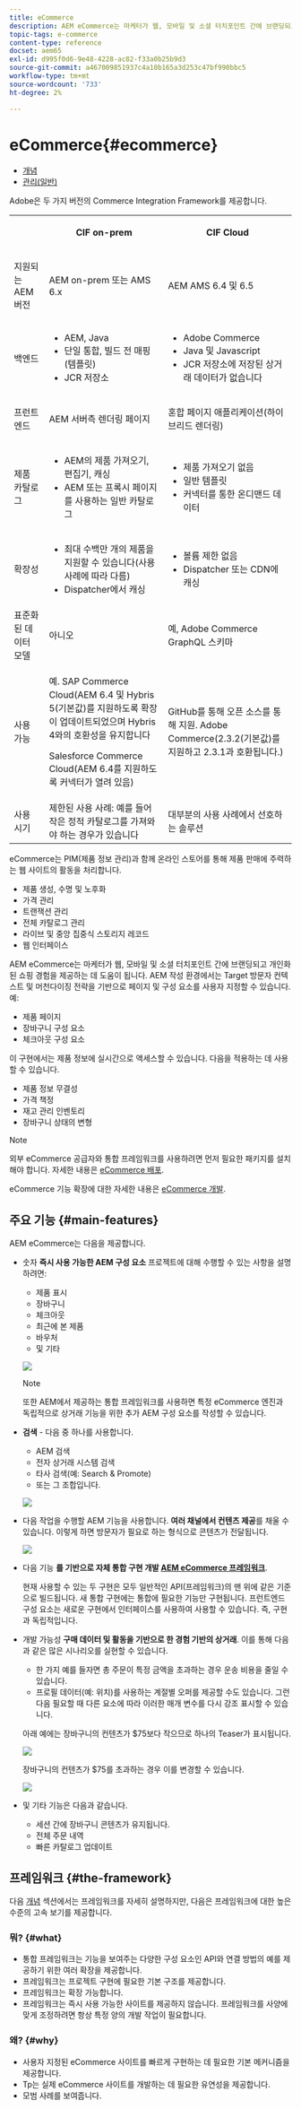 ```yaml
---
title: eCommerce
description: AEM eCommerce는 마케터가 웹, 모바일 및 소셜 터치포인트 간에 브랜딩되고 개인화된 쇼핑 경험을 제공하는 데 도움이 됩니다.
topic-tags: e-commerce
content-type: reference
docset: aem65
exl-id: d995f0d6-9e48-4228-ac82-f33a0b25b9d3
source-git-commit: a467009851937c4a10b165a3d253c47bf990bbc5
workflow-type: tm+mt
source-wordcount: '733'
ht-degree: 2%

---
```


# eCommerce{#ecommerce}

* [개념](/help/commerce/cif-classic/administering/concepts.md)
* [관리(일반)](/help/commerce/cif-classic/administering/generic.md)

Adobe은 두 가지 버전의 Commerce Integration Framework를 제공합니다.

<table>
 <tbody>
  <tr>
   <th><p> </p> </th>
   <th><p>CIF on-prem</p> </th>
   <th><p>CIF Cloud</p> </th>
  </tr>
  <tr>
   <td><p>지원되는 AEM 버전</p> </td>
   <td><p>AEM on-prem 또는 AMS 6.x</p> </td>
   <td>AEM AMS 6.4 및 6.5</td>
  </tr>
  <tr>
   <td><p>백엔드</p> </td>
   <td>
    <ul>
     <li>AEM, Java</li>
     <li>단일 통합, 빌드 전 매핑(템플릿)</li>
     <li>JCR 저장소</li>
    </ul> </td>
   <td>
    <ul>
     <li>Adobe Commerce</li>
     <li>Java 및 Javascript</li>
     <li>JCR 저장소에 저장된 상거래 데이터가 없습니다</li>
    </ul> </td>
  </tr>
  <tr>
   <td><p>프런트엔드</p> </td>
   <td><p>AEM 서버측 렌더링 페이지</p> </td>
   <td>혼합 페이지 애플리케이션(하이브리드 렌더링)</td>
  </tr>
  <tr>
   <td><p>제품 카탈로그</p> </td>
   <td>
    <ul>
     <li>AEM의 제품 가져오기, 편집기, 캐싱</li>
     <li>AEM 또는 프록시 페이지를 사용하는 일반 카탈로그</li>
    </ul> </td>
   <td>
    <ul>
     <li>제품 가져오기 없음</li>
     <li>일반 템플릿</li>
     <li>커넥터를 통한 온디맨드 데이터</li>
    </ul> </td>
  </tr>
  <tr>
   <td><p>확장성</p> </td>
   <td>
    <ul>
     <li>최대 수백만 개의 제품을 지원할 수 있습니다(사용 사례에 따라 다름)</li>
     <li>Dispatcher에서 캐싱</li>
    </ul> </td>
   <td>
    <ul>
     <li>볼륨 제한 없음</li>
     <li>Dispatcher 또는 CDN에 캐싱</li>
    </ul> </td>
  </tr>
  <tr>
   <td>표준화된 데이터 모델</td>
   <td>아니오</td>
   <td>예, Adobe Commerce GraphQL 스키마</td>
  </tr>
  <tr>
   <td>사용 가능</td>
   <td><p>예. SAP Commerce Cloud(AEM 6.4 및 Hybris 5(기본값)를 지원하도록 확장이 업데이트되었으며 Hybris 4와의 호환성을 유지합니다</p> <p>Salesforce Commerce Cloud(AEM 6.4를 지원하도록 커넥터가 열려 있음)</p> </td>
   <td>GitHub를 통해 오픈 소스를 통해 지원. Adobe Commerce(2.3.2(기본값)를 지원하고 2.3.1과 호환됩니다.)</td>
  </tr>
  <tr>
   <td>사용 시기</td>
   <td>제한된 사용 사례: 예를 들어 작은 정적 카탈로그를 가져와야 하는 경우가 있습니다</td>
   <td>대부분의 사용 사례에서 선호하는 솔루션</td>
  </tr>
 </tbody>
</table>

eCommerce는 PIM(제품 정보 관리)과 함께 온라인 스토어를 통해 제품 판매에 주력하는 웹 사이트의 활동을 처리합니다.

* 제품 생성, 수명 및 노후화
* 가격 관리
* 트랜잭션 관리
* 전체 카탈로그 관리
* 라이브 및 중앙 집중식 스토리지 레코드
* 웹 인터페이스

AEM eCommerce는 마케터가 웹, 모바일 및 소셜 터치포인트 간에 브랜딩되고 개인화된 쇼핑 경험을 제공하는 데 도움이 됩니다. AEM 작성 환경에서는 Target 방문자 컨텍스트 및 머천다이징 전략을 기반으로 페이지 및 구성 요소를 사용자 지정할 수 있습니다. 예:

* 제품 페이지
* 장바구니 구성 요소
* 체크아웃 구성 요소

이 구현에서는 제품 정보에 실시간으로 액세스할 수 있습니다. 다음을 적용하는 데 사용할 수 있습니다.

* 제품 정보 무결성
* 가격 책정
* 재고 관리 인벤토리
* 장바구니 상태의 변형

>[!NOTE]
>
>외부 eCommerce 공급자와 통합 프레임워크를 사용하려면 먼저 필요한 패키지를 설치해야 합니다. 자세한 내용은 [eCommerce 배포](/help/commerce/cif-classic/deploying/ecommerce.md).
>
>eCommerce 기능 확장에 대한 자세한 내용은 [eCommerce 개발](/help/commerce/cif-classic/developing/ecommerce.md).

## 주요 기능 {#main-features}

AEM eCommerce는 다음을 제공합니다.

* 숫자 **즉시 사용 가능한 AEM 구성 요소** 프로젝트에 대해 수행할 수 있는 사항을 설명하려면:

   * 제품 표시
   * 장바구니
   * 체크아웃
   * 최근에 본 제품
   * 바우처
   * 및 기타

   ![](/help/sites-administering/assets/chlimage_1-130.png)

   >[!NOTE]
   >
   >또한 AEM에서 제공하는 통합 프레임워크를 사용하면 특정 eCommerce 엔진과 독립적으로 상거래 기능을 위한 추가 AEM 구성 요소를 작성할 수 있습니다.

* **검색** - 다음 중 하나를 사용합니다.

   * AEM 검색
   * 전자 상거래 시스템 검색
   * 타사 검색(예: Search &amp; Promote)
   * 또는 그 조합입니다.

   ![](/help/sites-administering/assets/chlimage_1-131.png)

* 다음 작업을 수행할 AEM 기능을 사용합니다. **여러 채널에서 컨텐츠 제공**&#x200B;를 채울 수 있습니다. 이렇게 하면 방문자가 필요로 하는 형식으로 콘텐츠가 전달됩니다.

   ![](/help/sites-administering/assets/chlimage_1-132.png)

* 다음 기능 **를 기반으로 자체 통합 구현 개발 [AEM eCommerce 프레임워크](#the-framework)**.

   현재 사용할 수 있는 두 구현은 모두 일반적인 API(프레임워크)의 맨 위에 같은 기준으로 빌드됩니다. 새 통합 구현에는 통합에 필요한 기능만 구현됩니다. 프런트엔드 구성 요소는 새로운 구현에서 인터페이스를 사용하여 사용할 수 있습니다. 즉, 구현과 독립적입니다.

* 개발 가능성 **구매 데이터 및 활동을 기반으로 한 경험 기반의 상거래**. 이를 통해 다음과 같은 많은 시나리오를 실현할 수 있습니다.

   * 한 가지 예를 들자면 총 주문이 특정 금액을 초과하는 경우 운송 비용을 줄일 수 있습니다.
   * 프로필 데이터(예: 위치)를 사용하는 계절별 오퍼를 제공할 수도 있습니다. 그런 다음 필요할 때 다른 요소에 따라 이러한 매개 변수를 다시 강조 표시할 수 있습니다.

   아래 예에는 장바구니의 컨텐츠가 $75보다 작으므로 하나의 Teaser가 표시됩니다.

   ![](/help/sites-administering/assets/chlimage_1-133.png)

   장바구니의 컨텐츠가 $75를 초과하는 경우 이를 변경할 수 있습니다.

   ![](/help/sites-administering/assets/chlimage_1-134.png)

* 및 기타 기능은 다음과 같습니다.

   * 세션 간에 장바구니 콘텐츠가 유지됩니다.
   * 전체 주문 내역
   * 빠른 카탈로그 업데이트

## 프레임워크 {#the-framework}

다음 [개념](/help/commerce/cif-classic/administering/concepts.md) 섹션에서는 프레임워크를 자세히 설명하지만, 다음은 프레임워크에 대한 높은 수준의 고속 보기를 제공합니다.

### 뭐? {#what}

* 통합 프레임워크는 기능을 보여주는 다양한 구성 요소인 API와 연결 방법의 예를 제공하기 위한 여러 확장을 제공합니다.
* 프레임워크는 프로젝트 구현에 필요한 기본 구조를 제공합니다.
* 프레임워크는 확장 가능합니다.
* 프레임워크는 즉시 사용 가능한 사이트를 제공하지 않습니다. 프레임워크를 사양에 맞게 조정하려면 항상 특정 양의 개발 작업이 필요합니다.

### 왜? {#why}

* 사용자 지정된 eCommerce 사이트를 빠르게 구현하는 데 필요한 기본 메커니즘을 제공합니다.
* Tp는 실제 eCommerce 사이트를 개발하는 데 필요한 유연성을 제공합니다.
* 모범 사례를 보여줍니다.

